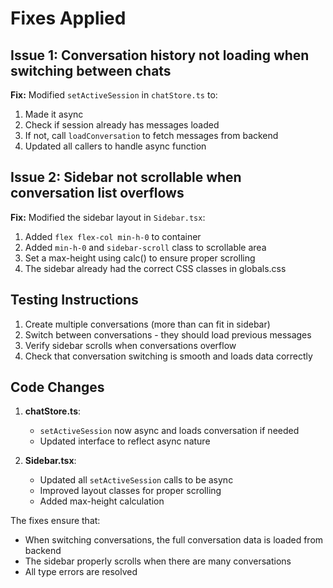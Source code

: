 # Fixes Applied

## Issue 1: Conversation history not loading when switching between chats

**Fix:** Modified `setActiveSession` in `chatStore.ts` to:
1. Made it async
2. Check if session already has messages loaded
3. If not, call `loadConversation` to fetch messages from backend
4. Updated all callers to handle async function

## Issue 2: Sidebar not scrollable when conversation list overflows

**Fix:** Modified the sidebar layout in `Sidebar.tsx`:
1. Added `flex flex-col min-h-0` to container
2. Added `min-h-0` and `sidebar-scroll` class to scrollable area
3. Set a max-height using calc() to ensure proper scrolling
4. The sidebar already had the correct CSS classes in globals.css

## Testing Instructions

1. Create multiple conversations (more than can fit in sidebar)
2. Switch between conversations - they should load previous messages
3. Verify sidebar scrolls when conversations overflow
4. Check that conversation switching is smooth and loads data correctly

## Code Changes

1. **chatStore.ts**:
   - `setActiveSession` now async and loads conversation if needed
   - Updated interface to reflect async nature

2. **Sidebar.tsx**:
   - Updated all `setActiveSession` calls to be async
   - Improved layout classes for proper scrolling
   - Added max-height calculation

The fixes ensure that:
- When switching conversations, the full conversation data is loaded from backend
- The sidebar properly scrolls when there are many conversations
- All type errors are resolved